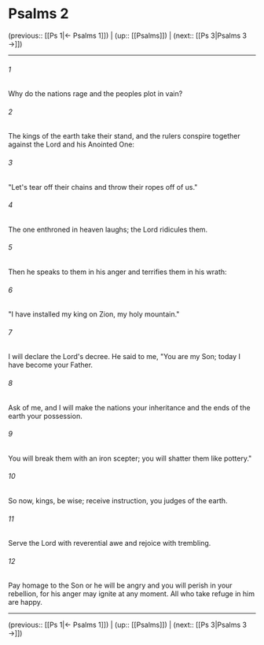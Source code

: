 # Psalms 2

(previous:: [[Ps 1|← Psalms 1]]) | (up:: [[Psalms]]) | (next:: [[Ps 3|Psalms 3 →]])

***


###### 1 
Why do the nations rage and the peoples plot in vain? 

###### 2 
The kings of the earth take their stand, and the rulers conspire together against the Lord and his Anointed One: 

###### 3 
"Let's tear off their chains and throw their ropes off of us." 

###### 4 
The one enthroned in heaven laughs; the Lord ridicules them. 

###### 5 
Then he speaks to them in his anger and terrifies them in his wrath: 

###### 6 
"I have installed my king on Zion, my holy mountain." 

###### 7 
I will declare the Lord's decree. He said to me, "You are my Son; today I have become your Father. 

###### 8 
Ask of me, and I will make the nations your inheritance and the ends of the earth your possession. 

###### 9 
You will break them with an iron scepter; you will shatter them like pottery." 

###### 10 
So now, kings, be wise; receive instruction, you judges of the earth. 

###### 11 
Serve the Lord with reverential awe and rejoice with trembling. 

###### 12 
Pay homage to the Son or he will be angry and you will perish in your rebellion, for his anger may ignite at any moment. All who take refuge in him are happy.

***

(previous:: [[Ps 1|← Psalms 1]]) | (up:: [[Psalms]]) | (next:: [[Ps 3|Psalms 3 →]])
